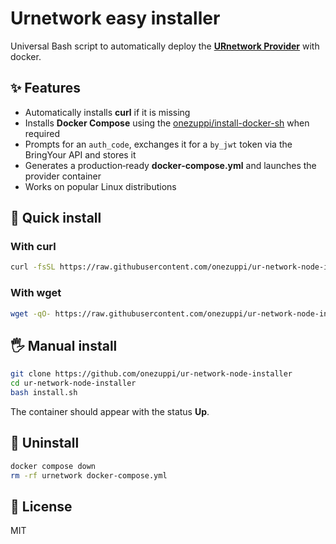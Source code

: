 # Urnetwork easy installer

Universal Bash script to automatically deploy the [**URnetwork Provider**](https://docs.ur.io/provider) with docker.

## ✨ Features

- Automatically installs **curl** if it is missing  
- Installs **Docker Compose** using the [onezuppi/install-docker-sh](https://github.com/onezuppi/install-docker-sh) when required  
- Prompts for an `auth_code`, exchanges it for a `by_jwt` token via the BringYour API and stores it
- Generates a production‑ready **docker‑compose.yml** and launches the provider container  
- Works on popular Linux distributions

## 🚀 Quick install

### With **curl**

```bash
curl -fsSL https://raw.githubusercontent.com/onezuppi/ur-network-node-installer/refs/heads/main/install.sh | bash
```

### With **wget**

```bash
wget -qO- https://raw.githubusercontent.com/onezuppi/ur-network-node-installer/refs/heads/main/install.sh | bash
```

## 🖐 Manual install

```bash
git clone https://github.com/onezuppi/ur-network-node-installer
cd ur-network-node-installer
bash install.sh
```               


The container should appear with the status **Up**.

## 🧹 Uninstall

```bash
docker compose down
rm -rf urnetwork docker-compose.yml
```

## 📄 License

MIT
